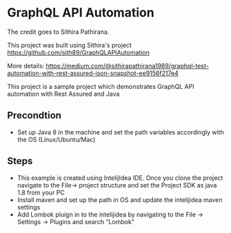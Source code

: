 # GraphQL API Automation

The credit goes to Sithira Pathirana.

This project was built using Sithira's project https://github.com/sith89/GraphQLAPIAutomation

More details: https://medium.com/@sithirapathirana1989/graphql-test-automation-with-rest-assured-json-snapshot-ee9156f217e4


This project is a sample project which demonstrates GraphQL API automation with Rest Assured and Java

Precondtion
-----------
* Set up Java 8 in the machine and set the path variables accordingly with the OS (Linux/Ubuntu/Mac)

Steps
-----

* This example is created using IntelijIdea IDE. Once you clone the project navigate to the File-> project structure and set the Project SDK as java 1.8 from your PC 
* Install maven and  set up the path in OS and update the intelijidea maven settings
* Add Lombok pluign in to the intelijidea by navigating to the File -> Settings -> Plugins and search "Lombok"

